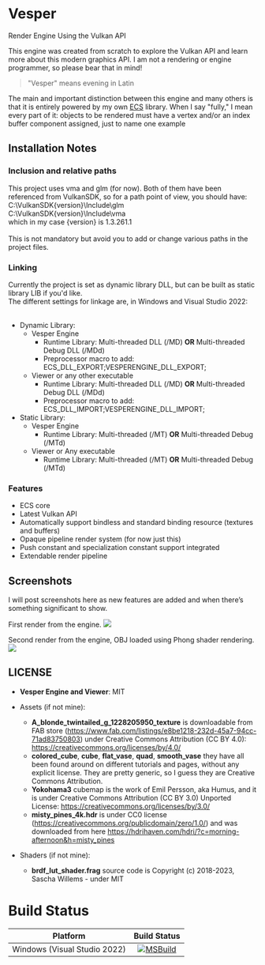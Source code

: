 # Vesper
Render Engine Using the Vulkan API

This engine was created from scratch to explore the Vulkan API and learn more about this modern graphics API. I am not a rendering or engine programmer, so please bear that in mind!

> "Vesper" means evening in Latin

The main and important distinction between this engine and many others is that it is entirely powered by my own [ECS](https://github.com/KabalMcBlade/ECS-API) library. 
When I say "fully," I mean every part of it: objects to be rendered must have a vertex and/or an index buffer component assigned, just to name one example


## Installation Notes

### Inclusion and relative paths

This project uses vma and glm (for now). Both of them have been referenced from VulkanSDK, so for a path point of view, you should have:<br />
C:\VulkanSDK\{version}\Include\glm<br />
C:\VulkanSDK\{version}\Include\vma<br />
which in my case {version} is 1.3.261.1<br />
<br />
This is not mandatory but avoid you to add or change various paths in the project files.

### Linking

Currently the project is set as dynamic library DLL, but can be built as static library LIB if you'd like.<br />
The different settings for linkage are, in Windows and Visual Studio 2022:<br />
<br />
- Dynamic Library:
  - Vesper Engine
    - Runtime Library: Multi-threaded DLL (/MD) **OR** Multi-threaded Debug DLL (/MDd) 
    - Preprocessor macro to add: ECS_DLL_EXPORT;VESPERENGINE_DLL_EXPORT;
  - Viewer or any other executable
    - Runtime Library: Multi-threaded DLL (/MD) **OR** Multi-threaded Debug DLL (/MDd) 
    - Preprocessor macro to add: ECS_DLL_IMPORT;VESPERENGINE_DLL_IMPORT;
- Static Library:
  - Vesper Engine
    - Runtime Library: Multi-threaded (/MT) **OR** Multi-threaded Debug (/MTd)
  - Viewer or Any executable
    - Runtime Library: Multi-threaded (/MT) **OR** Multi-threaded Debug (/MTd)

### Features

- ECS core
- Latest Vulkan API
- Automatically support bindless and standard binding resource (textures and buffers)
- Opaque pipeline render system (for now just this)
- Push constant and specialization constant support integrated
- Extendable render pipeline

## Screenshots

I will post screenshots here as new features are added and when there’s something significant to show.


First render from the engine.
<img src="./Screenshots/1.png">

Second render from the engine, OBJ loaded using Phong shader rendering.
<img src="./Screenshots/2.png">


## LICENSE

- **Vesper Engine and Viewer**: MIT

- Assets (if not mine):
	- **A_blonde_twintailed_g_1228205950_texture** is downloadable from FAB store (https://www.fab.com/listings/e8be1218-232d-45a7-94cc-71ad83750803) under Creative Commons Attribution (CC BY 4.0): https://creativecommons.org/licenses/by/4.0/
 	- **colored_cube**, **cube**, **flat_vase**, **quad**, **smooth_vase** they have all been found around on different tutorials and pages, without any explicit license. They are pretty generic, so I guess they are Creative Commons Attribution.
 	- **Yokohama3** cubemap is the work of Emil Persson, aka Humus, and it is under Creative Commons Attribution (CC BY 3.0) Unported License: https://creativecommons.org/licenses/by/3.0/
	- **misty_pines_4k.hdr** is under CC0 license (https://creativecommons.org/publicdomain/zero/1.0/) and was downloaded from here https://hdrihaven.com/hdri/?c=morning-afternoon&h=misty_pines

- Shaders (if not mine):
	- **brdf_lut_shader.frag** source code is Copyright (c) 2018-2023, Sascha Willems - under MIT

# Build Status

| Platform | Build Status |
|:--------:|:------------:|
| Windows (Visual Studio 2022) | [![MSBuild](https://github.com/KabalMcBlade/Vesper/actions/workflows/msbuild.yml/badge.svg)](https://github.com/KabalMcBlade/Vesper/actions/workflows/msbuild.yml) |


